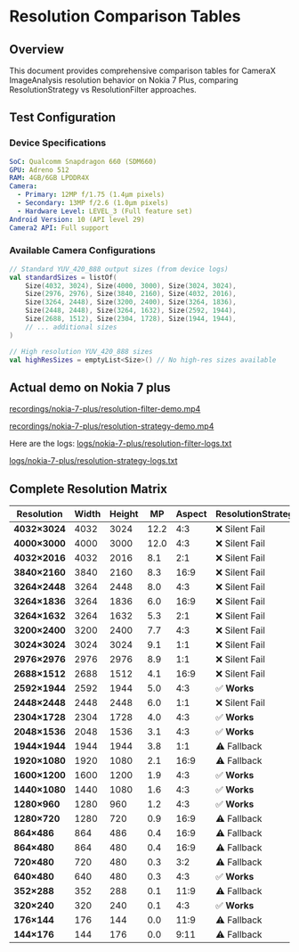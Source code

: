 # Resolution Comparison Tables

## Overview
This document provides comprehensive comparison tables for CameraX ImageAnalysis resolution behavior on Nokia 7 Plus, comparing ResolutionStrategy vs ResolutionFilter approaches.

## Test Configuration
### Device Specifications
```yaml
SoC: Qualcomm Snapdragon 660 (SDM660)
GPU: Adreno 512
RAM: 4GB/6GB LPDDR4X
Camera:
  - Primary: 12MP f/1.75 (1.4μm pixels)
  - Secondary: 13MP f/2.6 (1.0μm pixels)
  - Hardware Level: LEVEL_3 (Full feature set)
Android Version: 10 (API level 29)
Camera2 API: Full support
```

### Available Camera Configurations
```kotlin
// Standard YUV_420_888 output sizes (from device logs)
val standardSizes = listOf(
    Size(4032, 3024), Size(4000, 3000), Size(3024, 3024),
    Size(2976, 2976), Size(3840, 2160), Size(4032, 2016),
    Size(3264, 2448), Size(3200, 2400), Size(3264, 1836),
    Size(2448, 2448), Size(3264, 1632), Size(2592, 1944),
    Size(2688, 1512), Size(2304, 1728), Size(1944, 1944),
    // ... additional sizes
)

// High resolution YUV_420_888 sizes
val highResSizes = emptyList<Size>() // No high-res sizes available
```

## Actual demo on Nokia 7 plus
[recordings/nokia-7-plus/resolution-filter-demo.mp4](https://github.com/mubaarakhassan/camerax-high-res-analysis-issue/blob/main/recordings/nokia-7-plus/resolution-filter-demo.mp4)

[recordings/nokia-7-plus/resolution-strategy-demo.mp4](https://github.com/mubaarakhassan/camerax-high-res-analysis-issue/blob/main/recordings/nokia-7-plus/resolution-strategy-demo.mp4)

Here are the logs:
[logs/nokia-7-plus/resolution-filter-logs.txt](https://github.com/mubaarakhassan/camerax-high-res-analysis-issue/blob/main/logs/nokia-7-plus/resolution-filter-logs.txt)

[logs/nokia-7-plus/resolution-strategy-logs.txt](https://github.com/mubaarakhassan/camerax-high-res-analysis-issue/blob/main/logs/nokia-7-plus/resolution-strategy-logs.txt)

## Complete Resolution Matrix

| Resolution | Width | Height | MP | Aspect | ResolutionStrategy | ResolutionFilter |
|------------|-------|--------|----|---------|--------------------|------------------|
| **4032×3024** | 4032 | 3024 | 12.2 | 4:3 | ❌ Silent Fail | ❌ Silent Fail |
| **4000×3000** | 4000 | 3000 | 12.0 | 4:3 | ❌ Silent Fail | ❌ Silent Fail |
| **4032×2016** | 4032 | 2016 | 8.1 | 2:1 | ❌ Silent Fail | ✅ **Works** |
| **3840×2160** | 3840 | 2160 | 8.3 | 16:9 | ❌ Silent Fail | ✅ **Works** |
| **3264×2448** | 3264 | 2448 | 8.0 | 4:3 | ❌ Silent Fail | ❌ Silent Fail |
| **3264×1836** | 3264 | 1836 | 6.0 | 16:9 | ❌ Silent Fail | ✅ **Works** |
| **3264×1632** | 3264 | 1632 | 5.3 | 2:1 | ❌ Silent Fail | ✅ **Works** |
| **3200×2400** | 3200 | 2400 | 7.7 | 4:3 | ❌ Silent Fail | ❌ Silent Fail |
| **3024×3024** | 3024 | 3024 | 9.1 | 1:1 | ❌ Silent Fail | ❌ Silent Fail |
| **2976×2976** | 2976 | 2976 | 8.9 | 1:1 | ❌ Silent Fail | ❌ Silent Fail |
| **2688×1512** | 2688 | 1512 | 4.1 | 16:9 | ❌ Silent Fail | ✅ **Works** |
| **2592×1944** | 2592 | 1944 | 5.0 | 4:3 | ✅ **Works** | ✅ **Works** |
| **2448×2448** | 2448 | 2448 | 6.0 | 1:1 | ❌ Silent Fail | ❌ Silent Fail |
| **2304×1728** | 2304 | 1728 | 4.0 | 4:3 | ✅ **Works** | ✅ **Works** |
| **2048×1536** | 2048 | 1536 | 3.1 | 4:3 | ✅ **Works** | ✅ **Works** |
| **1944×1944** | 1944 | 1944 | 3.8 | 1:1 | ⚠️ Fallback | ✅ **Works** |
| **1920×1080** | 1920 | 1080 | 2.1 | 16:9 | ⚠️ Fallback | ✅ **Works** |
| **1600×1200** | 1600 | 1200 | 1.9 | 4:3 | ✅ **Works** | ✅ **Works** |
| **1440×1080** | 1440 | 1080 | 1.6 | 4:3 | ✅ **Works** | ✅ **Works** |
| **1280×960** | 1280 | 960 | 1.2 | 4:3 | ✅ **Works** | ✅ **Works** |
| **1280×720** | 1280 | 720 | 0.9 | 16:9 | ⚠️ Fallback | ✅ **Works** |
| **864×486** | 864 | 486 | 0.4 | 16:9 | ⚠️ Fallback | ✅ **Works** |
| **864×480** | 864 | 480 | 0.4 | 16:9 | ⚠️ Fallback | ✅ **Works** |
| **720×480** | 720 | 480 | 0.3 | 3:2 | ⚠️ Fallback | ✅ **Works** |
| **640×480** | 640 | 480 | 0.3 | 4:3 | ✅ **Works** | ✅ **Works** |
| **352×288** | 352 | 288 | 0.1 | 11:9 | ⚠️ Fallback | ✅ **Works** |
| **320×240** | 320 | 240 | 0.1 | 4:3 | ✅ **Works** | ✅ **Works** |
| **176×144** | 176 | 144 | 0.0 | 11:9 | ⚠️ Fallback | ✅ **Works** |
| **144×176** | 144 | 176 | 0.0 | 9:11 | ⚠️ Fallback | ✅ **Works** |
